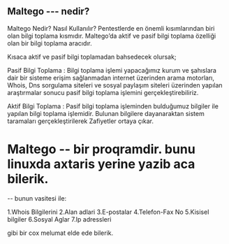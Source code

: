 ## Maltego  --- nedir?

Maltego Nedir? Nasıl Kullanılır? Pentestlerde en önemli kısımlarından biri olan bilgi toplama kısmıdır. 
Maltego’da aktif ve pasif bilgi toplama özelliği olan bir bilgi toplama aracıdır.

Kısaca aktif ve pasif bilgi toplamadan bahsedecek olursak;

Pasif Bilgi Toplama : Bilgi toplama işlemi yapacağımız kurum ve şahıslara dair bir sisteme erişim sağlanmadan internet üzerinden arama motorları, Whois, Dns sorgulama siteleri ve sosyal paylaşım siteleri üzerinden yapılan araştırmalar sonucu pasif bilgi toplama işlemini gerçekleştirebiliriz.

Aktif Bilgi Toplama : Pasif bilgi toplama işleminden bulduğumuz bilgiler ile yapılan bilgi toplama işlemidir. Bulunan bilgilere dayanaraktan sistem taramaları gerçekleştirilerek Zafiyetler ortaya çıkar.

# Maltego -- bir proqramdir. bunu linuxda axtaris yerine yazib aca bilerik.

-- bunun vasitesi ile:

1.Whois Bilgilerini
2.Alan adlari
3.E-postalar
4.Telefon-Fax No
5.Kisisel bilgiler
6.Sosyal Aglar
7.Ip adressleri 

gibi bir cox melumat elde ede bilerik.


